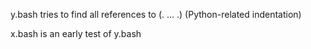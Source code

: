 y.bash tries to find all references to (. ... .) (Python-related indentation)

x.bash is an early test of y.bash
